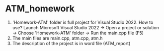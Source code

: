 # ATM_homework

1. 'Homework-ATM' folder is full project for Visual Studio 2022. How to use? Launch Microsoft Visual Studio 2022 -> Open a project or solution -> Choose 'Homework-ATM' folder -> Run the main.cpp file (F5)
2. The main files are main.cpp, atm.cpp, atm.h
3. The description of the project is in word file (ATM_report)
